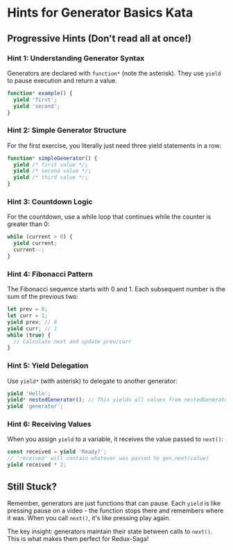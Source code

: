 # Hints for Generator Basics Kata

## Progressive Hints (Don't read all at once!)

### Hint 1: Understanding Generator Syntax
Generators are declared with `function*` (note the asterisk). They use `yield` to pause execution and return a value.

```javascript
function* example() {
  yield 'first';
  yield 'second';
}
```

### Hint 2: Simple Generator Structure
For the first exercise, you literally just need three yield statements in a row:
```javascript
function* simpleGenerator() {
  yield /* first value */;
  yield /* second value */;
  yield /* third value */;
}
```

### Hint 3: Countdown Logic
For the countdown, use a while loop that continues while the counter is greater than 0:
```javascript
while (current > 0) {
  yield current;
  current--;
}
```

### Hint 4: Fibonacci Pattern
The Fibonacci sequence starts with 0 and 1. Each subsequent number is the sum of the previous two:
```javascript
let prev = 0;
let curr = 1;
yield prev; // 0
yield curr; // 1
while (true) {
  // Calculate next and update prev/curr
}
```

### Hint 5: Yield Delegation
Use `yield*` (with asterisk) to delegate to another generator:
```javascript
yield 'Hello';
yield* nestedGenerator(); // This yields all values from nestedGenerator
yield 'generator';
```

### Hint 6: Receiving Values
When you assign `yield` to a variable, it receives the value passed to `next()`:
```javascript
const received = yield 'Ready?';
// 'received' will contain whatever was passed to gen.next(value)
yield received * 2;
```

## Still Stuck?

Remember, generators are just functions that can pause. Each `yield` is like pressing pause on a video - the function stops there and remembers where it was. When you call `next()`, it's like pressing play again.

The key insight: generators maintain their state between calls to `next()`. This is what makes them perfect for Redux-Saga!